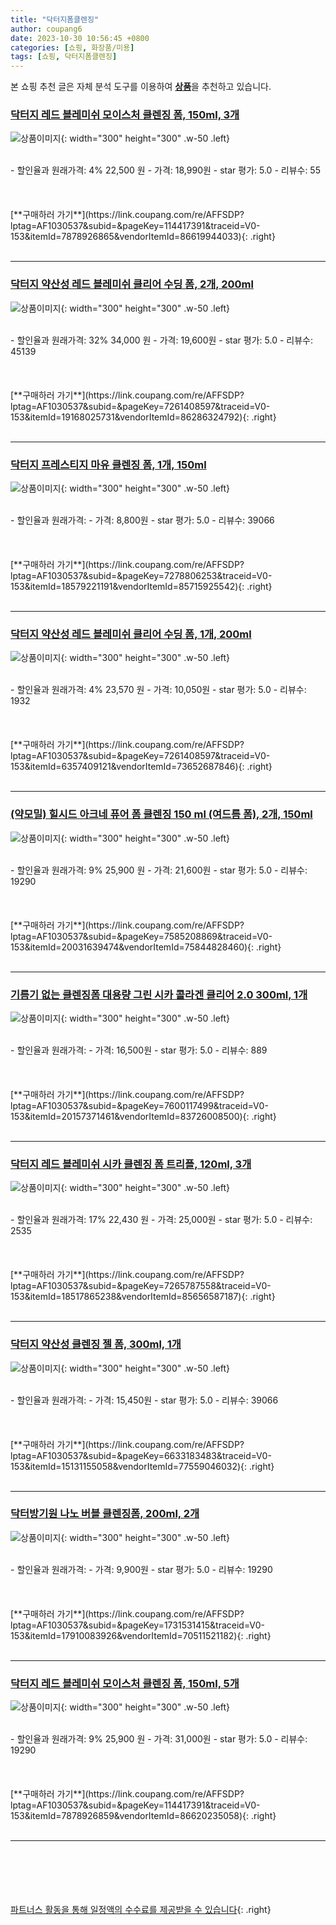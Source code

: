 ```yaml
---
title: "닥터지폼클렌징"
author: coupang6
date: 2023-10-30 10:56:45 +0800
categories: [쇼핑, 화장품/미용]
tags: [쇼핑, 닥터지폼클렌징]
---
```


본 쇼핑 추천 글은 자체 분석 도구를 이용하여 [**상품**](https://link.coupang.com/a/bao1ui)을 추천하고 있습니다.

### [닥터지 레드 블레미쉬 모이스처 클렌징 폼, 150ml, 3개](https://link.coupang.com/re/AFFSDP?lptag=AF1030537&subid=&pageKey=114417391&traceid=V0-153&itemId=7878926865&vendorItemId=86619944033)

![상품이미지](https://thumbnail10.coupangcdn.com/thumbnails/remote/230x230ex/image/vendor_inventory/afe6/52ab431573a5f9f2a1978199f8b6caf7d5faa7f654309b41ff01c27862ac.jpg){: width="300" height="300" .w-50 .left}


<br>
- 할인율과 원래가격: 4%  22,500   원
- 가격: 18,990원
- star 평가: 5.0
- 리뷰수: 55
<br>
<br>
<br>
<br>
[**구매하러 가기**](https://link.coupang.com/re/AFFSDP?lptag=AF1030537&subid=&pageKey=114417391&traceid=V0-153&itemId=7878926865&vendorItemId=86619944033){: .right}
<br>
<br>

---

### [닥터지 약산성 레드 블레미쉬 클리어 수딩 폼, 2개, 200ml](https://link.coupang.com/re/AFFSDP?lptag=AF1030537&subid=&pageKey=7261408597&traceid=V0-153&itemId=19168025731&vendorItemId=86286324792)

![상품이미지](https://thumbnail10.coupangcdn.com/thumbnails/remote/230x230ex/image/retail/images/7693b8d7-0c38-46ce-b39c-ce74eef426bc6143906527775925404.png){: width="300" height="300" .w-50 .left}


<br>
- 할인율과 원래가격: 32%  34,000   원
- 가격: 19,600원
- star 평가: 5.0
- 리뷰수: 45139
<br>
<br>
<br>
<br>
[**구매하러 가기**](https://link.coupang.com/re/AFFSDP?lptag=AF1030537&subid=&pageKey=7261408597&traceid=V0-153&itemId=19168025731&vendorItemId=86286324792){: .right}
<br>
<br>

---

### [닥터지 프레스티지 마유 클렌징 폼, 1개, 150ml](https://link.coupang.com/re/AFFSDP?lptag=AF1030537&subid=&pageKey=7278806253&traceid=V0-153&itemId=18579221191&vendorItemId=85715925542)

![상품이미지](https://thumbnail7.coupangcdn.com/thumbnails/remote/230x230ex/image/vendor_inventory/47e4/3eff95db69e1e13c04bc447cc65ca185bdde9c47d264b9a647fe86bf3ace.jpeg){: width="300" height="300" .w-50 .left}


<br>
- 할인율과 원래가격: 
- 가격: 8,800원
- star 평가: 5.0
- 리뷰수: 39066
<br>
<br>
<br>
<br>
[**구매하러 가기**](https://link.coupang.com/re/AFFSDP?lptag=AF1030537&subid=&pageKey=7278806253&traceid=V0-153&itemId=18579221191&vendorItemId=85715925542){: .right}
<br>
<br>

---

### [닥터지 약산성 레드 블레미쉬 클리어 수딩 폼, 1개, 200ml](https://link.coupang.com/re/AFFSDP?lptag=AF1030537&subid=&pageKey=7261408597&traceid=V0-153&itemId=6357409121&vendorItemId=73652687846)

![상품이미지](https://thumbnail10.coupangcdn.com/thumbnails/remote/230x230ex/image/retail/images/8239468648506508-db4af63f-7b4b-4886-a43a-7bc83f08bb9f.jpg){: width="300" height="300" .w-50 .left}


<br>
- 할인율과 원래가격: 4%  23,570   원
- 가격: 10,050원
- star 평가: 5.0
- 리뷰수: 1932
<br>
<br>
<br>
<br>
[**구매하러 가기**](https://link.coupang.com/re/AFFSDP?lptag=AF1030537&subid=&pageKey=7261408597&traceid=V0-153&itemId=6357409121&vendorItemId=73652687846){: .right}
<br>
<br>

---

### [(약모밀) 힐시드 아크네 퓨어 폼 클렌징 150 ml (여드름 폼), 2개, 150ml](https://link.coupang.com/re/AFFSDP?lptag=AF1030537&subid=&pageKey=7585208869&traceid=V0-153&itemId=20031639474&vendorItemId=75844828460)

![상품이미지](https://thumbnail6.coupangcdn.com/thumbnails/remote/230x230ex/image/vendor_inventory/e7bd/14cc9f565f8d4ac9677ca7a4ee4f6b25e955517ffd9fd9ce01b636b9f99b.jpg){: width="300" height="300" .w-50 .left}


<br>
- 할인율과 원래가격: 9%  25,900   원
- 가격: 21,600원
- star 평가: 5.0
- 리뷰수: 19290
<br>
<br>
<br>
<br>
[**구매하러 가기**](https://link.coupang.com/re/AFFSDP?lptag=AF1030537&subid=&pageKey=7585208869&traceid=V0-153&itemId=20031639474&vendorItemId=75844828460){: .right}
<br>
<br>

---

### [기름기 없는 클렌징폼 대용량 그린 시카 콜라겐 클리어 2.0 300ml, 1개](https://link.coupang.com/re/AFFSDP?lptag=AF1030537&subid=&pageKey=7600117499&traceid=V0-153&itemId=20157371461&vendorItemId=83726008500)

![상품이미지](https://thumbnail7.coupangcdn.com/thumbnails/remote/230x230ex/image/vendor_inventory/18ee/ee2afcc8148b9eafc2ceab7a0042d0bb4ac300a8b30178f785f1b70055c7.jpg){: width="300" height="300" .w-50 .left}


<br>
- 할인율과 원래가격: 
- 가격: 16,500원
- star 평가: 5.0
- 리뷰수: 889
<br>
<br>
<br>
<br>
[**구매하러 가기**](https://link.coupang.com/re/AFFSDP?lptag=AF1030537&subid=&pageKey=7600117499&traceid=V0-153&itemId=20157371461&vendorItemId=83726008500){: .right}
<br>
<br>

---

### [닥터지 레드 블레미쉬 시카 클렌징 폼 트리플, 120ml, 3개](https://link.coupang.com/re/AFFSDP?lptag=AF1030537&subid=&pageKey=7265787558&traceid=V0-153&itemId=18517865238&vendorItemId=85656587187)

![상품이미지](https://thumbnail8.coupangcdn.com/thumbnails/remote/230x230ex/image/rs_quotation_api/3g8m9rvi/1edeb0b5b8264b39ba6e8dedd3d2f51b.jpg){: width="300" height="300" .w-50 .left}


<br>
- 할인율과 원래가격: 17%  22,430   원
- 가격: 25,000원
- star 평가: 5.0
- 리뷰수: 2535
<br>
<br>
<br>
<br>
[**구매하러 가기**](https://link.coupang.com/re/AFFSDP?lptag=AF1030537&subid=&pageKey=7265787558&traceid=V0-153&itemId=18517865238&vendorItemId=85656587187){: .right}
<br>
<br>

---

### [닥터지 약산성 클렌징 젤 폼, 300ml, 1개](https://link.coupang.com/re/AFFSDP?lptag=AF1030537&subid=&pageKey=6633183483&traceid=V0-153&itemId=15131155058&vendorItemId=77559046032)

![상품이미지](https://thumbnail6.coupangcdn.com/thumbnails/remote/230x230ex/image/retail/images/1340000965613632-9240882b-9b73-42ea-b8c7-3e0781d93e03.jpg){: width="300" height="300" .w-50 .left}


<br>
- 할인율과 원래가격: 
- 가격: 15,450원
- star 평가: 5.0
- 리뷰수: 39066
<br>
<br>
<br>
<br>
[**구매하러 가기**](https://link.coupang.com/re/AFFSDP?lptag=AF1030537&subid=&pageKey=6633183483&traceid=V0-153&itemId=15131155058&vendorItemId=77559046032){: .right}
<br>
<br>

---

### [닥터방기원 나노 버블 클렌징폼, 200ml, 2개](https://link.coupang.com/re/AFFSDP?lptag=AF1030537&subid=&pageKey=1731531415&traceid=V0-153&itemId=17910083926&vendorItemId=70511521182)

![상품이미지](https://thumbnail9.coupangcdn.com/thumbnails/remote/230x230ex/image/retail/images/8242449654357996-63cb2875-41a1-4e84-8c4d-e3a601e655bf.jpg){: width="300" height="300" .w-50 .left}


<br>
- 할인율과 원래가격: 
- 가격: 9,900원
- star 평가: 5.0
- 리뷰수: 19290
<br>
<br>
<br>
<br>
[**구매하러 가기**](https://link.coupang.com/re/AFFSDP?lptag=AF1030537&subid=&pageKey=1731531415&traceid=V0-153&itemId=17910083926&vendorItemId=70511521182){: .right}
<br>
<br>

---

### [닥터지 레드 블레미쉬 모이스처 클렌징 폼, 150ml, 5개](https://link.coupang.com/re/AFFSDP?lptag=AF1030537&subid=&pageKey=114417391&traceid=V0-153&itemId=7878926859&vendorItemId=86620235058)

![상품이미지](https://thumbnail10.coupangcdn.com/thumbnails/remote/230x230ex/image/vendor_inventory/0c16/3c46030f8f6251bc0a21c263d4ce94e4b4554770e83e770f7a1a7c0c7c64.jpg){: width="300" height="300" .w-50 .left}


<br>
- 할인율과 원래가격: 9%  25,900   원
- 가격: 31,000원
- star 평가: 5.0
- 리뷰수: 19290
<br>
<br>
<br>
<br>
[**구매하러 가기**](https://link.coupang.com/re/AFFSDP?lptag=AF1030537&subid=&pageKey=114417391&traceid=V0-153&itemId=7878926859&vendorItemId=86620235058){: .right}
<br>
<br>

---
<br><br><br><br><br> [파트너스 활동을 통해 일정액의 수수료를 제공받을 수 있습니다](https://link.coupang.com/a/bao1ui){: .right}